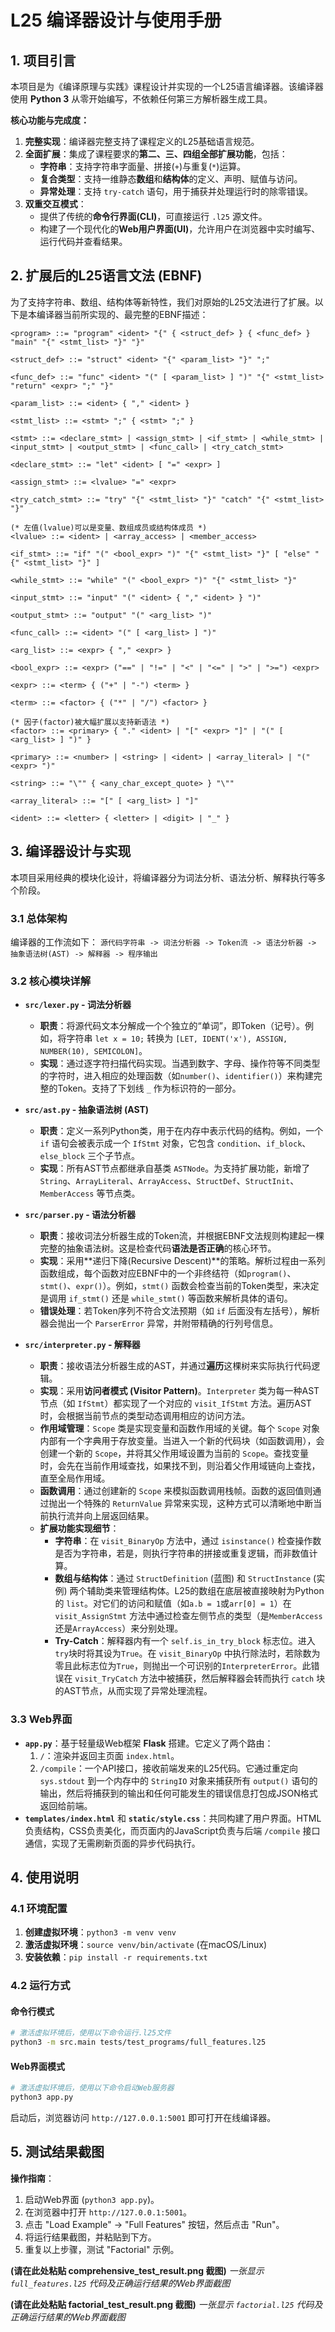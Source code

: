 # L25 编译器设计与使用手册

## 1. 项目引言

本项目是为《编译原理与实践》课程设计并实现的一个L25语言编译器。该编译器使用 **Python 3** 从零开始编写，不依赖任何第三方解析器生成工具。

**核心功能与完成度：**
1.  **完整实现**：编译器完整支持了课程定义的L25基础语言规范。
2.  **全面扩展**：集成了课程要求的**第二、三、四组全部扩展功能**，包括：
    *   **字符串**：支持字符串字面量、拼接(`+`)与重复(`*`)运算。
    *   **复合类型**：支持一维静态**数组**和**结构体**的定义、声明、赋值与访问。
    *   **异常处理**：支持 `try-catch` 语句，用于捕获并处理运行时的除零错误。
3.  **双重交互模式**：
    *   提供了传统的**命令行界面(CLI)**，可直接运行 `.l25` 源文件。
    *   构建了一个现代化的**Web用户界面(UI)**，允许用户在浏览器中实时编写、运行代码并查看结果。

## 2. 扩展后的L25语言文法 (EBNF)

为了支持字符串、数组、结构体等新特性，我们对原始的L25文法进行了扩展。以下是本编译器当前所实现的、最完整的EBNF描述：

```ebnf
<program> ::= "program" <ident> "{" { <struct_def> } { <func_def> } "main" "{" <stmt_list> "}" "}"

<struct_def> ::= "struct" <ident> "{" <param_list> "}" ";"

<func_def> ::= "func" <ident> "(" [ <param_list> ] ")" "{" <stmt_list> "return" <expr> ";" "}"

<param_list> ::= <ident> { "," <ident> }

<stmt_list> ::= <stmt> ";" { <stmt> ";" }

<stmt> ::= <declare_stmt> | <assign_stmt> | <if_stmt> | <while_stmt> | <input_stmt> | <output_stmt> | <func_call> | <try_catch_stmt>

<declare_stmt> ::= "let" <ident> [ "=" <expr> ]

<assign_stmt> ::= <lvalue> "=" <expr>

<try_catch_stmt> ::= "try" "{" <stmt_list> "}" "catch" "{" <stmt_list> "}"

(* 左值(lvalue)可以是变量、数组成员或结构体成员 *)
<lvalue> ::= <ident> | <array_access> | <member_access>

<if_stmt> ::= "if" "(" <bool_expr> ")" "{" <stmt_list> "}" [ "else" "{" <stmt_list> "}" ]

<while_stmt> ::= "while" "(" <bool_expr> ")" "{" <stmt_list> "}"

<input_stmt> ::= "input" "(" <ident> { "," <ident> } ")"

<output_stmt> ::= "output" "(" <arg_list> ")"

<func_call> ::= <ident> "(" [ <arg_list> ] ")"

<arg_list> ::= <expr> { "," <expr> }

<bool_expr> ::= <expr> ("==" | "!=" | "<" | "<=" | ">" | ">=") <expr>

<expr> ::= <term> { ("+" | "-") <term> }

<term> ::= <factor> { ("*" | "/") <factor> }

(* 因子(factor)被大幅扩展以支持新语法 *)
<factor> ::= <primary> { "." <ident> | "[" <expr> "]" | "(" [ <arg_list> ] ")" }

<primary> ::= <number> | <string> | <ident> | <array_literal> | "(" <expr> ")"

<string> ::= "\"" { <any_char_except_quote> } "\""

<array_literal> ::= "[" [ <arg_list> ] "]"

<ident> ::= <letter> { <letter> | <digit> | "_" }
```

## 3. 编译器设计与实现

本项目采用经典的模块化设计，将编译器分为词法分析、语法分析、解释执行等多个阶段。

### 3.1 总体架构

编译器的工作流如下：
`源代码字符串 -> 词法分析器 -> Token流 -> 语法分析器 -> 抽象语法树(AST) -> 解释器 -> 程序输出`

### 3.2 核心模块详解

*   **`src/lexer.py` - 词法分析器**
    *   **职责**：将源代码文本分解成一个个独立的“单词”，即Token（记号）。例如，将字符串 `let x = 10;` 转换为 `[LET, IDENT('x'), ASSIGN, NUMBER(10), SEMICOLON]`。
    *   **实现**：通过逐字符扫描代码实现。当遇到数字、字母、操作符等不同类型的字符时，进入相应的处理函数（如`number()`、`identifier()`）来构建完整的Token。支持了下划线 `_` 作为标识符的一部分。

*   **`src/ast.py` - 抽象语法树 (AST)**
    *   **职责**：定义一系列Python类，用于在内存中表示代码的结构。例如，一个 `if` 语句会被表示成一个 `IfStmt` 对象，它包含 `condition`、`if_block`、`else_block` 三个子节点。
    *   **实现**：所有AST节点都继承自基类 `ASTNode`。为支持扩展功能，新增了 `String`、`ArrayLiteral`、`ArrayAccess`、`StructDef`、`StructInit`、`MemberAccess` 等节点类。

*   **`src/parser.py` - 语法分析器**
    *   **职责**：接收词法分析器生成的Token流，并根据EBNF文法规则构建起一棵完整的抽象语法树。这是检查代码**语法是否正确**的核心环节。
    *   **实现**：采用**递归下降(Recursive Descent)**的策略。解析过程由一系列函数组成，每个函数对应EBNF中的一个非终结符（如`program()`、`stmt()`、`expr()`）。例如，`stmt()` 函数会检查当前的Token类型，来决定是调用 `if_stmt()` 还是 `while_stmt()` 等函数来解析具体的语句。
    *   **错误处理**：若Token序列不符合文法预期（如 `if` 后面没有左括号），解析器会抛出一个 `ParserError` 异常，并附带精确的行列号信息。

*   **`src/interpreter.py` - 解释器**
    *   **职责**：接收语法分析器生成的AST，并通过**遍历**这棵树来实际执行代码逻辑。
    *   **实现**：采用**访问者模式 (Visitor Pattern)**。`Interpreter` 类为每一种AST节点（如 `IfStmt`）都实现了一个对应的 `visit_IfStmt` 方法。遍历AST时，会根据当前节点的类型动态调用相应的访问方法。
    *   **作用域管理**：`Scope` 类是实现变量和函数作用域的关键。每个 `Scope` 对象内部有一个字典用于存放变量。当进入一个新的代码块（如函数调用），会创建一个新的 `Scope`，并将其父作用域设置为当前的 `Scope`。查找变量时，会先在当前作用域查找，如果找不到，则沿着父作用域链向上查找，直至全局作用域。
    *   **函数调用**：通过创建新的 `Scope` 来模拟函数调用栈帧。函数的返回值则通过抛出一个特殊的 `ReturnValue` 异常来实现，这种方式可以清晰地中断当前执行流并向上层返回结果。
    *   **扩展功能实现细节**：
        *   **字符串**：在 `visit_BinaryOp` 方法中，通过 `isinstance()` 检查操作数是否为字符串，若是，则执行字符串的拼接或重复逻辑，而非数值计算。
        *   **数组与结构体**：通过 `StructDefinition` (蓝图) 和 `StructInstance` (实例) 两个辅助类来管理结构体。L25的数组在底层被直接映射为Python的 `list`。对它们的访问和赋值（如`a.b = 1`或`arr[0] = 1`）在 `visit_AssignStmt` 方法中通过检查左侧节点的类型（是`MemberAccess`还是`ArrayAccess`）来分别处理。
        *   **Try-Catch**：解释器内有一个 `self.is_in_try_block` 标志位。进入`try`块时将其设为`True`。在 `visit_BinaryOp` 中执行除法时，若除数为零且此标志位为`True`，则抛出一个可识别的`InterpreterError`。此错误在 `visit_TryCatch` 方法中被捕获，然后解释器会转而执行 `catch` 块的AST节点，从而实现了异常处理流程。

### 3.3 Web界面

*   **`app.py`**：基于轻量级Web框架 **Flask** 搭建。它定义了两个路由：
    1.  `/`：渲染并返回主页面 `index.html`。
    2.  `/compile`：一个API接口，接收前端发来的L25代码。它通过重定向 `sys.stdout` 到一个内存中的 `StringIO` 对象来捕获所有 `output()` 语句的输出，然后将捕获到的输出和任何可能发生的错误信息打包成JSON格式返回给前端。
*   **`templates/index.html`** 和 **`static/style.css`**：共同构建了用户界面。HTML负责结构，CSS负责美化，而页面内的JavaScript负责与后端 `/compile` 接口通信，实现了无需刷新页面的异步代码执行。

## 4. 使用说明

### 4.1 环境配置

1.  **创建虚拟环境**：`python3 -m venv venv`
2.  **激活虚拟环境**：`source venv/bin/activate` (在macOS/Linux)
3.  **安装依赖**：`pip install -r requirements.txt`

### 4.2 运行方式

#### 命令行模式
```bash
# 激活虚拟环境后，使用以下命令运行.l25文件
python3 -m src.main tests/test_programs/full_features.l25
```

#### Web界面模式
```bash
# 激活虚拟环境后，使用以下命令启动Web服务器
python3 app.py
```
启动后，浏览器访问 `http://127.0.0.1:5001` 即可打开在线编译器。

## 5. 测试结果截图

**操作指南**：
1.  启动Web界面 (`python3 app.py`)。
2.  在浏览器中打开 `http://127.0.0.1:5001`。
3.  点击 "Load Example" -> "Full Features" 按钮，然后点击 "Run"。
4.  将运行结果截图，并粘贴到下方。
5.  重复以上步骤，测试 "Factorial" 示例。

**(请在此处粘贴 comprehensive_test_result.png 截图)**
*一张显示 `full_features.l25` 代码及正确运行结果的Web界面截图*

**(请在此处粘贴 factorial_test_result.png 截图)**
*一张显示 `factorial.l25` 代码及正确运行结果的Web界面截图*